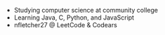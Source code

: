 
* Studying computer science at community college
* Learning Java, C, Python, and JavaScript
* nfletcher27 @ LeetCode & Codears

<!---
nfletcher27/nfletcher27 is a ✨ special ✨ repository because its `README.md` (this file) appears on your GitHub profile.
You can click the Preview link to take a look at your changes.
--->
